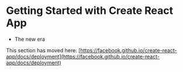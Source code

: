 # Getting Started with Create React App
* The new era

This section has moved here: [https://facebook.github.io/create-react-app/docs/deployment](https://facebook.github.io/create-react-app/docs/deployment)

